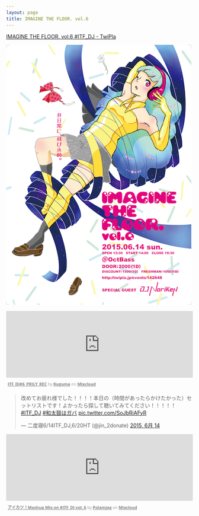 ```yaml
---
layout: page
title: IMAGINE THE FLOOR. vol.6
---
```


[IMAGINE THE FLOOR. vol.6 #ITF_DJ - TwiPla](http://twipla.jp/events/142648)

![flyer](/images/flyers/vol_6.png)

<iframe width="100%" height="180" src="https://www.mixcloud.com/widget/iframe/?embed_type=widget_standard&amp;embed_uuid=16df7297-9a97-4fa4-b165-d138d2e76e75&amp;feed=https%3A%2F%2Fwww.mixcloud.com%2Fkuguma%2Fitf_dj6_prily_rec%2F&amp;hide_cover=1&amp;hide_tracklist=1&amp;replace=0" frameborder="0"></iframe><div style="clear: both; height: 3px; width: auto;"></div><p style="display: block; font-size: 11px; font-family: 'Open Sans', Helvetica, Arial, sans-serif; margin: 0px; padding: 3px 4px; color: rgb(153, 153, 153); width: auto;"><a href="https://www.mixcloud.com/kuguma/itf_dj6_prily_rec/?utm_source=widget&amp;utm_medium=web&amp;utm_campaign=base_links&amp;utm_term=resource_link" target="_blank" style="color:#808080; font-weight:bold;">ITF_DJ#6_PRILY_REC</a><span> by </span><a href="https://www.mixcloud.com/kuguma/?utm_source=widget&amp;utm_medium=web&amp;utm_campaign=base_links&amp;utm_term=profile_link" target="_blank" style="color:#808080; font-weight:bold;">Kuguma</a><span> on </span><a href="https://www.mixcloud.com/?utm_source=widget&amp;utm_medium=web&amp;utm_campaign=base_links&amp;utm_term=homepage_link" target="_blank" style="color:#808080; font-weight:bold;"> Mixcloud</a></p><div style="clear: both; height: 3px; width: auto;"></div>

<blockquote class="twitter-tweet" lang="ja"><p lang="ja" dir="ltr">改めてお疲れ様でした！！！！本日の（時間があったらかけたかった）セットリストです！よかったら探して聴いてみてください！！！！！ <a href="https://twitter.com/hashtag/ITF_DJ?src=hash">#ITF_DJ</a> <a href="https://twitter.com/hashtag/%E5%92%8C%E5%A4%AA%E9%BC%93%E3%81%AF%E3%82%AC%E3%83%90?src=hash">#和太鼓はガバ</a> <a href="http://t.co/SoJbRiAFyR">pic.twitter.com/SoJbRiAFyR</a></p>&mdash; 二度寝6/14ITF_DJ,6/20HT (@jin_2donate) <a href="https://twitter.com/jin_2donate/status/610108008165543936">2015, 6月 14</a></blockquote>
<script async src="//platform.twitter.com/widgets.js" charset="utf-8"></script>

<iframe width="100%" height="180" src="https://www.mixcloud.com/widget/iframe/?embed_type=widget_standard&amp;embed_uuid=b367af0d-9e2b-4af9-a452-caf31f6e8cc1&amp;feed=https%3A%2F%2Fwww.mixcloud.com%2Fpolamjag%2F%25E3%2582%25A2%25E3%2582%25A4%25E3%2582%25AB%25E3%2583%2584mashup-mix-itf_dj-vol-6%2F&amp;hide_cover=1&amp;hide_tracklist=1&amp;replace=0" frameborder="0"></iframe><div style="clear: both; height: 3px; width: auto;"></div><p style="display: block; font-size: 11px; font-family: 'Open Sans', Helvetica, Arial, sans-serif; margin: 0px; padding: 3px 4px; color: rgb(153, 153, 153); width: auto;"><a href="https://www.mixcloud.com/polamjag/%E3%82%A2%E3%82%A4%E3%82%AB%E3%83%84mashup-mix-itf_dj-vol-6/?utm_source=widget&amp;utm_medium=web&amp;utm_campaign=base_links&amp;utm_term=resource_link" target="_blank" style="color:#808080; font-weight:bold;">アイカツ！Mashup Mix on #ITF_DJ vol. 6</a><span> by </span><a href="https://www.mixcloud.com/polamjag/?utm_source=widget&amp;utm_medium=web&amp;utm_campaign=base_links&amp;utm_term=profile_link" target="_blank" style="color:#808080; font-weight:bold;">Polamjag</a><span> on </span><a href="https://www.mixcloud.com/?utm_source=widget&amp;utm_medium=web&amp;utm_campaign=base_links&amp;utm_term=homepage_link" target="_blank" style="color:#808080; font-weight:bold;"> Mixcloud</a></p><div style="clear: both; height: 3px; width: auto;"></div>
